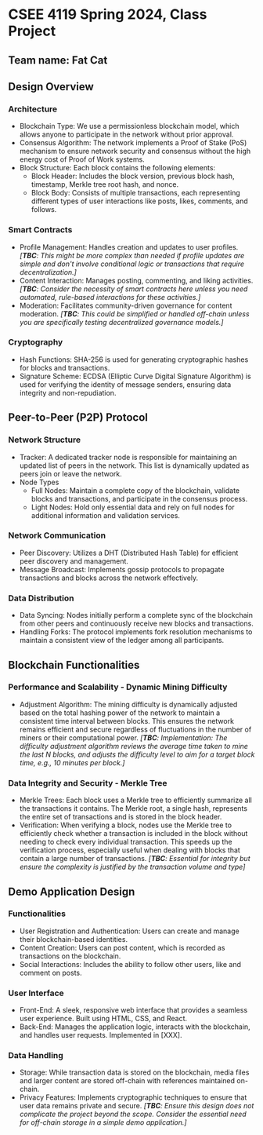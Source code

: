 # CSEE 4119 Spring 2024, Class Project
## Team name: Fat Cat

## Design Overview
### Architecture
- Blockchain Type: We use a permissionless blockchain model, which allows anyone to participate in the network without prior approval.
- Consensus Algorithm: The network implements a Proof of Stake (PoS) mechanism to ensure network security and consensus without the high energy cost of Proof of Work systems.
- Block Structure: Each block contains the following elements:
    - Block Header: Includes the block version, previous block hash, timestamp, Merkle tree root hash, and nonce.
    - Block Body: Consists of multiple transactions, each representing different types of user interactions like posts, likes, comments, and follows.

### Smart Contracts 
- Profile Management: Handles creation and updates to user profiles.
*[__TBC__: This might be more complex than needed if profile updates are simple and don't involve conditional logic or transactions that require decentralization.]*
- Content Interaction: Manages posting, commenting, and liking activities.
*[__TBC__: Consider the necessity of smart contracts here unless you need automated, rule-based interactions for these activities.]*
- Moderation: Facilitates community-driven governance for content moderation.
*[__TBC__: This could be simplified or handled off-chain unless you are specifically testing decentralized governance models.]*

### Cryptography
- Hash Functions: SHA-256 is used for generating cryptographic hashes for blocks and transactions.
- Signature Scheme: ECDSA (Elliptic Curve Digital Signature Algorithm) is used for verifying the identity of message senders, ensuring data integrity and non-repudiation.

## Peer-to-Peer (P2P) Protocol
### Network Structure
- Tracker: A dedicated tracker node is responsible for maintaining an updated list of peers in the network. This list is dynamically updated as peers join or leave the network.
- Node Types
    - Full Nodes: Maintain a complete copy of the blockchain, validate blocks and transactions, and participate in the consensus process.
    - Light Nodes: Hold only essential data and rely on full nodes for additional information and validation services.

### Network Communication
- Peer Discovery: Utilizes a DHT (Distributed Hash Table) for efficient peer discovery and management.
- Message Broadcast: Implements gossip protocols to propagate transactions and blocks across the network effectively.

### Data Distribution
- Data Syncing: Nodes initially perform a complete sync of the blockchain from other peers and continuously receive new blocks and transactions.
- Handling Forks: The protocol implements fork resolution mechanisms to maintain a consistent view of the ledger among all participants.

## Blockchain Functionalities
### Performance and Scalability - Dynamic Mining Difficulty
- Adjustment Algorithm: The mining difficulty is dynamically adjusted based on the total hashing power of the network to maintain a consistent time interval between blocks. This ensures the network remains efficient and secure regardless of fluctuations in the number of miners or their computational power.
*[__TBC__: Implementation: The difficulty adjustment algorithm reviews the average time taken to mine the last N blocks, and adjusts the difficulty level to aim for a target block time, e.g., 10 minutes per block.]*

### Data Integrity and Security - Merkle Tree
- Merkle Trees: Each block uses a Merkle tree to efficiently summarize all the transactions it contains. The Merkle root, a single hash, represents the entire set of transactions and is stored in the block header.
- Verification: When verifying a block, nodes use the Merkle tree to efficiently check whether a transaction is included in the block without needing to check every individual transaction. This speeds up the verification process, especially useful when dealing with blocks that contain a large number of transactions.
*[__TBC__: Essential for integrity but ensure the complexity is justified by the transaction volume and type]*

## Demo Application Design
### Functionalities
- User Registration and Authentication: Users can create and manage their blockchain-based identities.
- Content Creation: Users can post content, which is recorded as transactions on the blockchain.
- Social Interactions: Includes the ability to follow other users, like and comment on posts.
### User Interface
- Front-End: A sleek, responsive web interface that provides a seamless user experience. Built using HTML, CSS, and React.
- Back-End: Manages the application logic, interacts with the blockchain, and handles user requests. Implemented in [XXX].
### Data Handling
- Storage: While transaction data is stored on the blockchain, media files and larger content are stored off-chain with references maintained on-chain.
- Privacy Features: Implements cryptographic techniques to ensure that user data remains private and secure.
*[__TBC__: Ensure this design does not complicate the project beyond the scope. Consider the essential need for off-chain storage in a simple demo application.]*